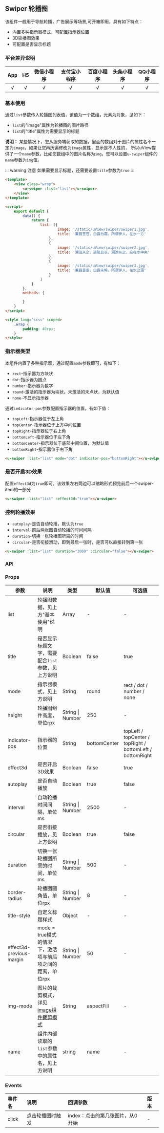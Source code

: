 ## Swiper 轮播图

<demo-model url="/pages/componentsB/swiper/index"></demo-model>



该组件一般用于导航轮播，广告展示等场景,可开箱即用，具有如下特点：
- 内置多种指示器模式，可配置指示器位置
- 3D轮播图效果
- 可配置是否显示标题


### 平台差异说明

|App|H5|微信小程序|支付宝小程序|百度小程序|头条小程序|QQ小程序|
|:-:|:-:|:-:|:-:|:-:|:-:|:-:|
|√|√|√|√|√|√|√|

### 基本使用

通过`list`参数传入轮播图列表值，该值为一个数组，元素为对象，见如下：
- `list`的"image"属性为轮播图的图片路径
- `list`的"title"属性为需要显示的标题

**说明：** 某些情况下，您从服务端获取的数据，里面的数组对于图片的属性名不一定为`image`，如果让您再历遍修改为`image`属性，显示是不人性的，
所以uView提供了一个`name`参数，比如您数组中的图片名称为`img`，您可以设置`u-swiper`组件的`name`参数为`img`值。

::: warning 注意
如果需要显示标题，还需要设置`title`参数为`true`
:::

```html
<template>
	<view class="wrap">
		<u-swiper :list="list"></u-swiper>
	</view>
</template>

<script>
	export default {
		data() {
			return {
				list: [{
						image: '/static/uView/swiper/swiper1.jpg',
						title: '蒹葭苍苍，白露为霜。所谓伊人，在水一方'
					},
					{
						image: '/static/uView/swiper/swiper2.jpg',
						title: '溯洄从之，道阻且长。溯游从之，宛在水中央'
					},
					{
						image: '/static/uView/swiper/swiper3.jpg',
						title: '蒹葭萋萋，白露未晞。所谓伊人，在水之湄'
					}
				]
			}
		},
		methods: {

		}
	}
</script>

<style lang="scss" scoped>
	.wrap {
		padding: 40rpx;
	}
</style>
```

### 指示器类型

本组件内置了多种指示器，通过配置`mode`参数即可，有如下：
- `rect`-指示器为方块状
- `dot`-指示器为圆点
- `number`-指示器为数字
- `round`-激活的指示器为块状，未激活的未点状，为默认值
- `none`-不显示指示器

通过`indicator-pos`参数配置指示器的位置，有如下值：
- `topLeft`-指示器位于左上角
- `topCenter`-指示器位于上方中间位置
- `topRight`-指示器位于右上角
- `bottomLeft`-指示器位于左下角
- `bottomCenter`-指示器位于底部中间位置，为默认值
- `bottomRight`-指示器位于右下角

```html
<u-swiper :list="list" mode="dot" indicator-pos="bottomRight"></u-swiper>
```

### 是否开启3D效果

配置`effect3d`为`true`即可，该效果左右两边可以缩略形式预览前后一个swiper-item的一部分

```html
<u-swiper :list="list" :effect3d="true"></u-swiper>
```

### 控制轮播效果

- `autoplay`-是否自动轮播，默认为`true`
- `interval`-前后两张图自动轮播的时间间隔
- `duration`-切换一张轮播图所需的时间
- `circular`-是否衔接滑动，即到最后一张时，是否可以直接转到第一张

```html
<u-swiper :list="list" duration="3000" :circular="false"></u-swiper>
```

### API

### Props

| 参数          | 说明            | 类型            | 默认值             |  可选值   |
|-------------  |---------------- |---------------|------------------ |-------- |
| list | 轮播图数据，见上方"基本使用"说明 | Array | - | - |
| title | 是否显示标题文字，需要配合`list`参数，见上方说明 | Boolean  | false | true |
| mode | 指示器模式，见上方说明 | String  | round | rect / dot / number / none |
| height | 轮播图组件高度，单位rpx | String \| Number  | 250 | - |
| indicator-pos | 指示器的位置 | String  | bottomCenter | topLeft / topCenter / topRight / bottomLeft / bottomRight |
| effect3d | 是否开启3D效果 | Boolean  | false | true |
| autoplay | 是否自动播放 | Boolean  | true | false |
| interval | 自动轮播时间间隔，单位ms | String \| Number  | 2500 | - |
| circular | 是否衔接播放，见上方说明 | Boolean  | true | false |
| duration | 切换一张轮播图所需的时间，单位ms | String \| Number  | 500 | - |
| border-radius | 轮播图圆角值，单位rpx | String \| Number  | 8 | - |
| title-style | 自定义标题样式 | Object  | - | - |
| effect3d-previous-margin | mode = true模式的情况下，激活项与前后项之间的距离，单位rpx | String \| Number  | 50 | - |
| img-mode | 图片的裁剪模式，详见[image组件裁剪模式](https://uni-appdcloud.io/component/image) | String  | aspectFill | - |
| name | 组件内部读取的`list`参数中的属性名，见上方说明 | string  | name | - |


### Events

|事件名|说明|回调参数|版本|
|:-|:-|:-|:-|
| click | 点击轮播图时触发 | index：点击的第几张图片，从0开始 | - |

